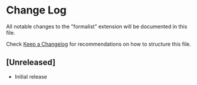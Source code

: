 # Change Log

All notable changes to the "formalist" extension will be documented in this file.

Check [Keep a Changelog](http://keepachangelog.com/) for recommendations on how to structure this file.

## [Unreleased]

- Initial release